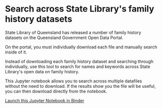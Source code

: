 # Search across State Library's family history datasets

State Library of Queensland has released a number of family history datasets on the Queensland Government Open Data Portal.

On the portal, you must individually download each file and manually search inside of it.

Instead of downloading each family history dataset and searching through individually, use this tool to search for names and keywords across State Library's open data on family history.

This Jupyter notebook allows you to search across multiple datafiles without the need to download. If the results show you the file will be useful, you can then download directly from the notebook. 

<a href="https://mybinder.org/v2/gh/RachelMerrick/SearchAcrossDatasets/master?filepath=search-across-datasets.ipynb">Launch this Jupyter Notebook in Binder</a>